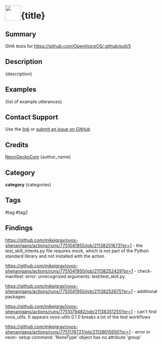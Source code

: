 # <img src='https://0000.us/klatchat/app/files/neon_images/icons/neon_skill.png' card_color="#FF8600" width="50" style="vertical-align:bottom">{title}

## Summary

GHA tests for https://github.com/OpenVoiceOS/.github/pull/5

## Description

{description}

## Examples

{list of example utterances}

## Contact Support

Use the [link](https://neongecko.com/ContactUs) or [submit an issue on GitHub](https://help.github.com/en/articles/creating-an-issue)

## Credits

[NeonGeckoCom](https://github.com/NeonGeckoCom)
{author_name}

## Category

**category** {categories}

## Tags

#tag
#tag2

## Findings

https://github.com/mikejgray/ovos-shenanigans/actions/runs/7751041955/job/21138251673?pr=1 - the test_skill_intents.py file requires mock, which is not part of the Python standard library and not installed with the action

https://github.com/mikejgray/ovos-shenanigans/actions/runs/7751041950/job/21138252429?pr=1 - check-manifest: error: unrecognized arguments: test/test_skill.py

https://github.com/mikejgray/ovos-shenanigans/actions/runs/7751041950/job/21138252675?pr=1 - additional packages

https://github.com/mikejgray/ovos-shenanigans/actions/runs/7751079482/job/21138351255?pr=1 - can't find ovos_utils. It appears ovos-utils 0.1.0 breaks a lot of the test workflows

https://github.com/mikejgray/ovos-shenanigans/actions/runs/7751176721/job/21138615650?pr=1 - error in neon- setup command: 'NoneType' object has no attribute 'group'
